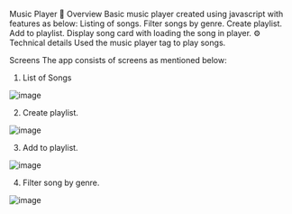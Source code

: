 Music Player
👀 Overview 
Basic music player created using javascript with features as below:
Listing of songs.
Filter songs by genre.
Create playlist.
Add to playlist.
Display song card with loading the song in player.
⚙️ Technical details
Used the music player tag to play songs.

Screens
The app consists of screens as mentioned below:
1.	List of Songs
 
![image](https://github.com/user-attachments/assets/5c9c87f6-d43d-4733-880c-47d5089cae05)

2.	Create playlist.
 
![image](https://github.com/user-attachments/assets/3f8a8239-e411-4fd4-ac5a-7afc723a921b)

 3.	Add to playlist.
 
![image](https://github.com/user-attachments/assets/ab3c0588-0361-4ffa-b670-97b74d2fa12a)

 4.	Filter song by genre.
 
![image](https://github.com/user-attachments/assets/41da8321-4862-4fce-981b-05f123689a19)
